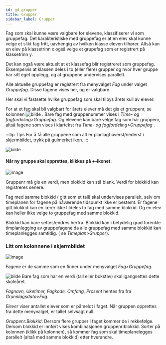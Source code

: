 ```yaml
---
id: gd_grupper
title: Grupper
sidebar_label: Grupper
---
```

Fag som skal kunne være valgbare for elevene, klassifiserer vi som gruppefag. Det karakteristiske med gruppefag er at en elev skal kunne velge et slikt fag fritt, uavhengig av hvilken klasse eleven tilhører. Altså kan en elev på klassetrinn x også velge et grupefag som er registrert på klassetrinn y. 

Det kan også være aktuelt at et klassefag blir registreret som gruppefag. Eksempelvis at klassen deles i to (eller flere) grupper og hvor hver gruppe har sitt eget opplegg, og at gruppene undervises parallelt.

Alle aktuelle gruppefag er registrert fra menyvalget _Fag_ under valget _Gruppefag_. Disse fagene vises her, og er valgbare. 

Her skal vi fastsette hvilke gruppefag som skal tilbys årets kull av elever. 

For at et fag skal bli valgbart for årets elever må det gis et gruppenr, se kolonnen
![bilde](https://github.com/BarmanHanssen/iskole/assets/80097133/6b69ae31-53bd-489e-ad7a-0e895f064bd5) .  Bare fag med gruppenummer vises i _Time- og fagfordeling>Gruppefag_. Og elevene kan bare velge fag som har gruppenr, altså fagene som vises i klartekst fra  _Time- og fagfordeling>Gruppefag_ .


:::tip Tips
For å få alle gruppene som alt er planlagt øverst/nederst i skjermbildet, trykk på gulmerket ikon.
:::

![bilde](https://github.com/BarmanHanssen/iskole/assets/80097133/6299aecd-9cd5-4f36-adcf-65ed5772d579)


#### Når ny gruppe skal opprettes, klikkes på +-ikonet: 

![image](https://github.com/BarmanHanssen/iskole/assets/80097133/30ad1c9b-fbf7-4c64-8126-5ea84f28b547)

Gruppenr må gis en verdi, men blokkid kan stå blank. Verdi for blokkid kan registreres senere.

Fag med samme blokkid ( gitt som et tall) skal undervises parallelt, selv om timeplanen for fagene på nåværende tidspunkt ikke er bestemt. Er fagene gitt blokkid kan en lærer ikke tildeles to fag med samme blokkid. Og en elev kan heller ikke velge to gruppefag med samme blokkid. 

Blokkid kan bare settes/endres herfra. Blokkid kan i betydelig grad forenkle timplanlegging av gruppefagene da alle gruppefag med samme blokkid kan timeplanlegges samtidig. ( se _Timeplan>Grupper_).

### Litt om kolonnene i skjermbildet
![image](https://github.com/BarmanHanssen/iskole/assets/80097133/d6a80ad7-6744-403e-8211-fcb36ee70830)

Fagene er de samme som en finner under menyvalget _Fag>Gruppefag_. 

![bilde](https://github.com/BarmanHanssen/iskole/assets/80097133/6b69ae31-53bd-489e-ad7a-0e895f064bd5)  Bare fag som har en verdi (tall eller bokstav) skal igangsettes dette skoleåret.

_Fagnavn, Uketimer, Fagkode, Omfang, Prosent_ hentes fra fra _Grunnlagsdata>Fag_.

_Elever_ viser antallet elever som er påmeldt i faget. Når gruppen opprettes fra dette menyvalget, er tallet selvsagt null.

_Gruppenr:Blokkid_: Dersom flere grupper i faget kommer de i rekkefølge. Dersom blokkid er innført vises kombinasjonen gruppenr:blokkid.  Sorter på kolonnen (klikk på kolonnen), så kommer fag som skal timeplanelegges parallelt (altså med samme blokkid) etter hverandre.
